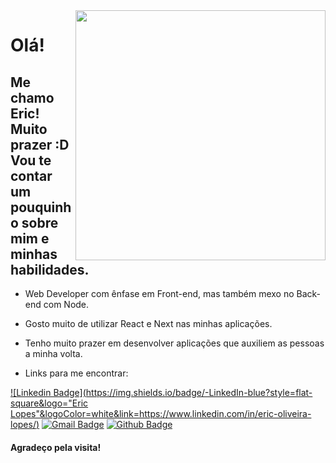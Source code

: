 <img align="right" width="400" height="400" src="https://media.giphy.com/media/N6funLtVsHW0g/giphy.gif">
 
# Olá!
 
## Me chamo Eric! Muito prazer :D Vou te contar um pouquinho sobre mim e minhas habilidades.

- Web Developer com ênfase em Front-end, mas também mexo no Back-end com Node.

- Gosto muito de utilizar React e Next nas minhas aplicações.

- Tenho muito prazer em desenvolver aplicações que auxiliem as pessoas a minha volta.

- Links para me encontrar:

[![Linkedin Badge](https://img.shields.io/badge/-LinkedIn-blue?style=flat-square&logo="Eric Lopes"&logoColor=white&link=https://www.linkedin.com/in/eric-oliveira-lopes/)](https://www.linkedin.com/in/eric-oliveira-lopes/)
[![Gmail Badge](https://img.shields.io/badge/-Gmail-c14438?style=flat-square&logo=lopes.eric051@gmail.com&logoColor=white&link=mailto:lopes.eric051@gmail.com)](lopes.eric051@gmail.com)
[![Github Badge](https://img.shields.io/badge/-Github-000?style=flat-square&logo=EricEOL&logoColor=white&link=https://github.com/EricEOL)](https://github.com/EricEOL)

#### Agradeço pela visita! 
